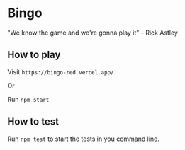 # Bingo

"We know the game and we're gonna play it" - Rick Astley

## How to play

Visit `https://bingo-red.vercel.app/`

Or

Run `npm start`


## How to test

Run `npm test` to start the tests in you command line.
